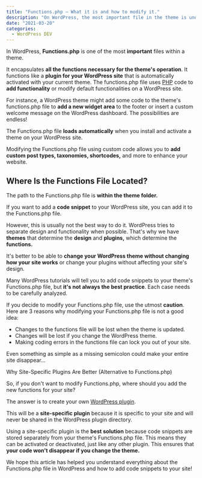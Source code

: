 ```yaml
---
title: "Functions.php – What it is and how to modify it."
description: "On WordPress, the most important file in the theme is undoubtedly the functions.php. Let's take a look at..."
date: "2021-03-20"
categories:
  - WordPress DEV
---
```


In WordPress, **Functions.php** is one of the most **important** files within a theme.

It encapsulates **all the functions necessary for the theme's operation**. It functions like a **plugin for your WordPress site** that is automatically activated with your current theme. The functions.php file uses [PHP](/category_guide/php) code to **add functionality** or modify default functionalities on a WordPress site.

For instance, a WordPress theme might add some code to the theme's functions.php file to **add a new widget area** to the footer or insert a custom welcome message on the WordPress dashboard. The possibilities are endless!

The Functions.php file **loads automatically** when you install and activate a theme on your WordPress site.

Modifying the Functions.php file using custom code allows you to **add custom post types, taxonomies, shortcodes,** and more to enhance your website.

## Where Is the Functions File Located?

The path to the Functions.php file is **within the theme folder.**

If you want to add a **code snippet** to your WordPress site, you can add it to the Functions.php file.

However, this is usually not the best way to do it. WordPress tries to separate design and functionality when possible. That's why we have **themes** that determine the **design** and **plugins,** which determine the **functions.**

It's better to be able to **change your WordPress theme without changing how your site works** or change your plugins without affecting your site's design.

Many WordPress tutorials will tell you to add code snippets to your theme's Functions.php file, but **it's not always the best practice**. Each case needs to be carefully analyzed.

If you decide to modify your Functions.php file, use the utmost **caution**. Here are 3 reasons why modifying your Functions.php file is not a good idea:

- Changes to the functions file will be lost when the theme is updated.
- Changes will be lost if you change the WordPress theme.
- Making coding errors in the functions file can lock you out of your site.

Even something as simple as a missing semicolon could make your entire site disappear...

Why Site-Specific Plugins Are Better (Alternative to Functions.php)

So, if you don't want to modify Functions.php, where should you add the new functions for your site?

The answer is to create your own [WordPress plugin](/blog/creare-un-plugin-wordpress/).

This will be a **site-specific plugin** because it is specific to your site and will never be shared in the WordPress plugin directory.

Using a site-specific plugin is the **best solution** because code snippets are stored separately from your theme's Functions.php file. This means they can be activated or deactivated, just like any other plugin. This ensures that **your code won't disappear if you change the theme.**

We hope this article has helped you understand everything about the Functions.php file in WordPress and how to add code snippets to your site!